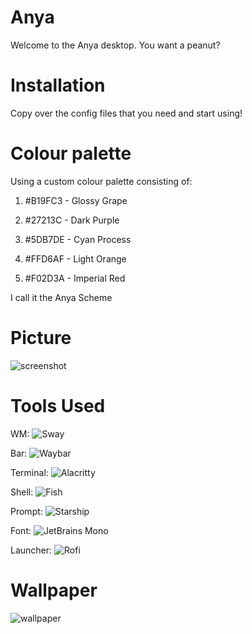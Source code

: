 # Anya
Welcome to the Anya desktop. You want a peanut?
# Installation
Copy over the config files that you need and start using!
# Colour palette
Using a custom colour palette consisting of:
1) #B19FC3 - Glossy Grape

2) #27213C - Dark Purple

3) #5DB7DE - Cyan Process

4) #FFD6AF - Light Orange

5) #F02D3A - Imperial Red

I call it the Anya Scheme

# Picture
![screenshot](https://imgur.com/a/AkRpAFo)

# Tools Used

WM: ![Sway](https://swaywm.org/)

Bar: ![Waybar](https://github.com/Alexays/Waybar)

Terminal: ![Alacritty](https://github.com/alacritty/alacritty)

Shell: ![Fish](https://fishshell.com/)

Prompt: ![Starship](https://starship.rs/)

Font: ![JetBrains Mono](https://www.jetbrains.com/lp/mono/)

Launcher: ![Rofi](https://github.com/davatorium/rofi)

# Wallpaper
![wallpaper](https://imgur.com/a/mcaTCZR)